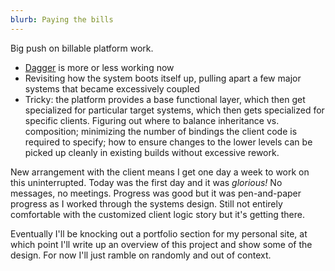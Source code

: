 ```yaml
---
blurb: Paying the bills
---
```


Big push on billable platform work.

- [Dagger](https://dagger.dev) is more or less working now
- Revisiting how the system boots itself up, pulling apart a few major systems that became excessively coupled
- Tricky: the platform provides a base functional layer, which then get specialized for particular target systems, which then gets specialized for specific clients. Figuring out where to balance inheritance vs. composition; minimizing the number of bindings the client code is required to specify; how to ensure changes to the lower levels can be picked up cleanly in existing builds without excessive rework.

New arrangement with the client means I get one day a week to work on this uninterrupted. Today was the first day and it was *glorious!* No messages, no meetings. Progress was good but it was pen-and-paper progress as I worked through the systems design. Still not entirely comfortable with the customized client logic story but it's getting there.

Eventually I'll be knocking out a portfolio section for my personal site, at which point I'll write up an overview of this project and show some of the design. For now I'll just ramble on randomly and out of context.
